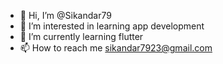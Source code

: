 - 👋 Hi, I’m @Sikandar79
- 👀 I’m interested in learning app development
- 🌱 I’m currently learning flutter
- 📫 How to reach me sikandar7923@gmail.com

<!---
Sikandar79/Sikandar79 is a ✨ special ✨ repository because its `README.md` (this file) appears on your GitHub profile.
You can click the Preview link to take a look at your changes.
--->
